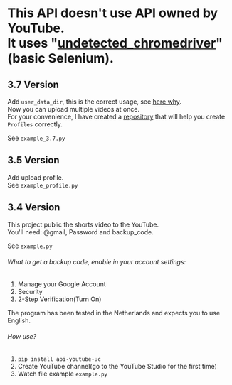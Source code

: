 # This API doesn't use API owned by YouTube.<br/>It uses "[undetected_chromedriver](https://github.com/ultrafunkamsterdam/undetected-chromedriver)"(basic Selenium).

## **3.7** Version

Add `user_data_dir`, this is the correct usage, see [here why](https://github.com/ultrafunkamsterdam/undetected-chromedriver/issues/820#issuecomment-1264383059).<br/> 
Now you can upload multiple videos at once.<br/>
For your convenience, I have created a [repository](https://github.com/ArtDanger/Prepare_Profile) that will help you create `Profiles` correctly.<br/>

See `example_3.7.py`

## **3.5** Version

Add upload profile.<br/> 
See `example_profile.py`

## **3.4** Version

This project public the shorts video to the YouTube.<br/>
You'll need: @gmail, Password and backup_code.<br/>

See `example.py`

###### What to get a backup code, enable in your account settings:

1. Manage your Google Account
2. Security
3. 2-Step Verification(Turn On)

The program has been tested in the Netherlands and expects you to use English.

###### How use?

1. `pip install api-youtube-uc`
2. Create YouTube channel(go to the YouTube Studio for the first time)
3. Watch file example `example.py`
